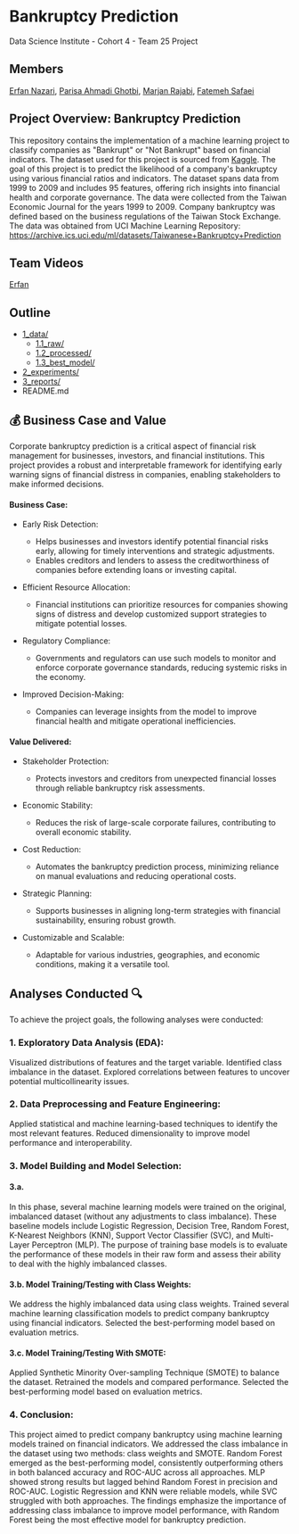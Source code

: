 # Bankruptcy Prediction
 Data Science Institute - Cohort 4 - Team 25 Project

## Members
[Erfan Nazari](https://github.com/Erfan-Nazari), [Parisa Ahmadi Ghotbi](https://github.com/Parisaghotbi), [Marjan Rajabi](https://github.com/marjanrajabi437), [Fatemeh Safaei](https://github.com/Safaei-Fatemeh)


## Project Overview: Bankruptcy Prediction
This repository contains the implementation of a machine learning project to classify companies as "Bankrupt" or "Not Bankrupt" based on financial indicators. The dataset used for this project is sourced from [Kaggle](https://www.kaggle.com/datasets/fedesoriano/company-bankruptcy-prediction).
The goal of this project is to predict the likelihood of a company's bankruptcy using various financial ratios and indicators. The dataset spans data from 1999 to 2009 and includes 95 features, offering rich insights into financial health and corporate governance.
The data were collected from the Taiwan Economic Journal for the years 1999 to 2009. Company bankruptcy was defined based on the business regulations of the Taiwan Stock Exchange. The data was obtained from UCI Machine Learning Repository: https://archive.ics.uci.edu/ml/datasets/Taiwanese+Bankruptcy+Prediction






## Team Videos
[Erfan](https://www.kaggle.com/datasets/fedesoriano/company-bankruptcy-prediction)



## Outline

- [1_data/](https://github.com/Erfan-Nazari/DSI_Team_Project-Bankruptcy_Prediction/tree/main/1_data)
  - [1.1_raw/](https://github.com/Erfan-Nazari/DSI_Team_Project-Bankruptcy_Prediction/tree/main/1_data/1.1_raw)
  - [1.2_processed/](https://github.com/Erfan-Nazari/DSI_Team_Project-Bankruptcy_Prediction/tree/main/1_data/1.2_processed)
  - [1.3_best_model/](https://github.com/Erfan-Nazari/DSI_Team_Project-Bankruptcy_Prediction/tree/main/1_data/1.3_best_model)
- [2_experiments/](https://github.com/Erfan-Nazari/DSI_Team_Project-Bankruptcy_Prediction/tree/main/2_experiments)
- [3_reports/](https://github.com/Erfan-Nazari/DSI_Team_Project-Bankruptcy_Prediction/tree/main/3_reports)
- README.md




## :moneybag: Business Case and Value

Corporate bankruptcy prediction is a critical aspect of financial risk management for businesses, investors, and financial institutions. This project provides a robust and interpretable framework for identifying early warning signs of financial distress in companies, enabling stakeholders to make informed decisions.





#### Business Case:

- Early Risk Detection:

  - Helps businesses and investors identify potential financial risks early, allowing for timely interventions and strategic adjustments.
  - Enables creditors and lenders to assess the creditworthiness of companies before extending loans or investing capital.

- Efficient Resource Allocation:

  - Financial institutions can prioritize resources for companies showing signs of distress and develop customized support strategies to mitigate potential losses.

- Regulatory Compliance:

  - Governments and regulators can use such models to monitor and enforce corporate governance standards, reducing systemic risks in the economy.

- Improved Decision-Making:

  - Companies can leverage insights from the model to improve financial health and mitigate operational inefficiencies.

#### Value Delivered: 

- Stakeholder Protection:

  - Protects investors and creditors from unexpected financial losses through reliable bankruptcy risk assessments.

- Economic Stability:

  - Reduces the risk of large-scale corporate failures, contributing to overall economic stability.

- Cost Reduction:

  - Automates the bankruptcy prediction process, minimizing reliance on manual evaluations and reducing operational costs.

- Strategic Planning:

  - Supports businesses in aligning long-term strategies with financial sustainability, ensuring robust growth.

- Customizable and Scalable:

  - Adaptable for various industries, geographies, and economic conditions, making it a versatile tool.

## Analyses Conducted :mag:

To achieve the project goals, the following analyses were conducted:

### 1. Exploratory Data Analysis (EDA):

Visualized distributions of features and the target variable.
Identified class imbalance in the dataset.
Explored correlations between features to uncover potential multicollinearity issues.

### 2. Data Preprocessing and Feature Engineering:

Applied statistical and machine learning-based techniques to identify the most relevant features.
Reduced dimensionality to improve model performance and interoperability.

### 3. Model Building and Model Selection:

#### 3.a. 
In this phase, several machine learning models were trained on the original, imbalanced dataset (without any adjustments to class imbalance). These baseline models include Logistic Regression, Decision Tree, Random Forest, K-Nearest Neighbors (KNN), Support Vector Classifier (SVC), and Multi-Layer Perceptron (MLP). The purpose of training base models is to evaluate the performance of these models in their raw form and assess their ability to deal with the highly imbalanced classes.

#### 3.b. Model Training/Testing with Class Weights:

We address the highly imbalanced data using class weights. Trained several machine learning classification models to predict company bankruptcy using financial indicators. Selected the best-performing model based on evaluation metrics.

#### 3.c. Model Training/Testing With SMOTE:

Applied Synthetic Minority Over-sampling Technique (SMOTE) to balance the dataset. Retrained the models and compared performance. Selected the best-performing model based on evaluation metrics.

### 4. Conclusion:

This project aimed to predict company bankruptcy using machine learning models trained on financial indicators. We addressed the class imbalance in the dataset using two methods: class weights and SMOTE.
Random Forest emerged as the best-performing model, consistently outperforming others in both balanced accuracy and ROC-AUC across all approaches.
MLP showed strong results but lagged behind Random Forest in precision and ROC-AUC.
Logistic Regression and KNN were reliable models, while SVC struggled with both approaches.
The findings emphasize the importance of addressing class imbalance to improve model performance, with Random Forest being the most effective model for bankruptcy prediction.

